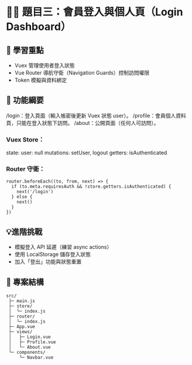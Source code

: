 # 🧑‍💼 題目三：會員登入與個人頁（Login Dashboard）
## 🎯 學習重點
* Vuex 管理使用者登入狀態
* Vue Router 導航守衛（Navigation Guards）控制訪問權限
* Token 模擬與資料綁定

## 📘 功能綱要
/login：登入頁面（輸入帳密後更新 Vuex 狀態 user）。
/profile：會員個人資料頁，只能在登入狀態下訪問。
/about：公開頁面（任何人可訪問）。

### Vuex Store：
state: user: null
mutations: setUser, logout
getters: isAuthenticated

### Router 守衛：
```javascript==
router.beforeEach((to, from, next) => {
  if (to.meta.requiresAuth && !store.getters.isAuthenticated) {
    next('/login')
  } else {
    next()
  }
})
```

## 💡進階挑戰
* 模擬登入 API 延遲（練習 async actions）
* 使用 LocalStorage 儲存登入狀態
* 加入「登出」功能與狀態重置


## 📁 專案結構
```cmd=
src/
 ├─ main.js
 ├─ store/
 │  └─ index.js
 ├─ router/
 │  └─ index.js
 ├─ App.vue
 ├─ views/
 │   ├─ Login.vue
 │   ├─ Profile.vue
 │   └─ About.vue
 └─ components/
     └─ Navbar.vue
```